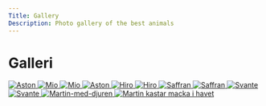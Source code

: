 ```yaml
---
Title: Gallery
Description: Photo gallery of the best animals
---
```


Galleri
==========================

<div class="gallery">
<picture>
    <a href="%base_url%/image/grid/_DSC0634.jpg">
    <img src="%base_url%/image/grid/_DSC0634.jpg?w=245&crop-to-fit&area=20,0,15,0&q=30" alt="Aston">
    </a>
</picture>

<picture>
    <a href="%base_url%/image/grid/_DSC1844.jpg">
    <img src="%base_url%/image/grid/_DSC1844.jpg?crop-to-fit&area=0,20,0,10&q=30" alt="Mio">
    </a>
</picture>

<picture>
    <a href="%base_url%/image/grid/_DSC6440_.jpg">
    <img src="%base_url%/image/grid/_DSC6440_.jpg?crop-to-fit&area=20,0,15,0&q=30" alt="Mio">
    </a>
</picture>

<picture>
    <a href="%base_url%/image/grid/_DSC6940_i.jpg">
    <img src="%base_url%/image/grid/_DSC6940_i.jpg?crop-to-fit&area=20,0,0,0&q=30" alt="Aston">
    </a>
</picture>

<picture>
    <a href="%base_url%/image/grid/DSC_3659.jpg">
    <img src="%base_url%/image/grid/DSC_3659.jpg?crop-to-fit&area=20,0,15,0&q=30" alt="Hiro">
    </a>
</picture>

<picture>
    <a href="%base_url%/image/grid/DSC_3722.jpg">
    <img src="%base_url%/image/grid/DSC_3722.jpg?crop-to-fit&area=20,0,15,0&q=30" alt="Hiro">
    </a>
</picture>

<picture>
    <a href="%base_url%/image/grid/DSC_3970_.jpg">
    <img src="%base_url%/image/grid/DSC_3970_.jpg?crop-to-fit&area=20,0,15,0&q=30" alt="Saffran">
    </a>
</picture>

<picture>
    <a href="%base_url%/image/grid/DSC_4239.jpg">
    <img src="%base_url%/image/grid/DSC_4239.jpg?crop-to-fit&area=20,0,15,0&q=30" alt="Saffran">
    </a>
</picture>

<picture>
    <a href="%base_url%/image/grid/DSC_4656.jpg">
    <img src="%base_url%/image/grid/DSC_4656.jpg?crop-to-fit&area=10,0,20,0&q=30" alt="Svante">
    </a>
</picture>

<picture>
    <a href="%base_url%/image/grid/DSC_4669.jpg">
    <img src="%base_url%/image/grid/DSC_4669.jpg?crop-to-fit&area=10,0,20,0&q=30" alt="Svante">
    </a>
</picture>

<picture>
    <a href="%base_url%/image/grid/Foto1.jpg">
    <img src="%base_url%/image/grid/Foto1.jpg?crop-to-fit&area=10,0,15,0&q=30" alt="Martin-med-djuren">
    </a>
</picture>

<picture>
    <a href="%base_url%/image/grid/DSC_4078.jpg">
    <img src="%base_url%/image/grid/DSC_4078.jpg?crop-to-fit&area=0,20,0,15&q=30" alt="Martin kastar macka i havet">
    </a>
</picture>
</div>